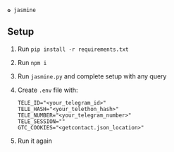```
✿ jasmine
```

## Setup
1. Run ```pip install -r requirements.txt```
2. Run ```npm i```
3. Run ```jasmine.py``` and complete setup with any query
4. Create ```.env``` file with:

   ```
   TELE_ID="<your_telegram_id>"
   TELE_HASH="<your_telethon_hash>"
   TELE_NUMBER="<your_telegram_number>"
   TELE_SESSION=""
   GTC_COOKIES="<getcontact.json_location>"
   ```

5. Run it again
